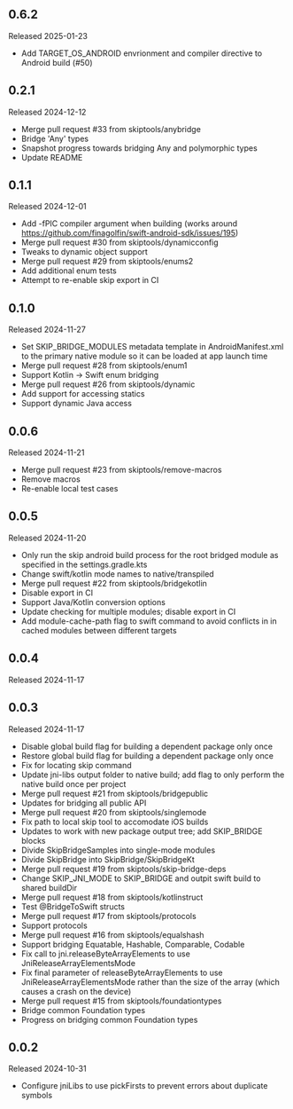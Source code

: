 ## 0.6.2

Released 2025-01-23

  - Add TARGET_OS_ANDROID envrionment and compiler directive to Android build (#50)

## 0.2.1

Released 2024-12-12

  - Merge pull request #33 from skiptools/anybridge
  - Bridge 'Any' types
  - Snapshot progress towards bridging Any and polymorphic types
  - Update README

## 0.1.1

Released 2024-12-01

  - Add -fPIC compiler argument when building (works around https://github.com/finagolfin/swift-android-sdk/issues/195)
  - Merge pull request #30 from skiptools/dynamicconfig
  - Tweaks to dynamic object support
  - Merge pull request #29 from skiptools/enums2
  - Add additional enum tests
  - Attempt to re-enable skip export in CI

## 0.1.0

Released 2024-11-27

  - Set SKIP_BRIDGE_MODULES metadata template in AndroidManifest.xml to the primary native module so it can be loaded at app launch time
  - Merge pull request #28 from skiptools/enum1
  - Support Kotlin -> Swift enum bridging
  - Merge pull request #26 from skiptools/dynamic
  - Add support for accessing statics
  - Support dynamic Java access

## 0.0.6

Released 2024-11-21

  - Merge pull request #23 from skiptools/remove-macros
  - Remove macros
  - Re-enable local test cases

## 0.0.5

Released 2024-11-20

  - Only run the skip android build process for the root bridged module as specified in the settings.gradle.kts
  - Change swift/kotlin mode names to native/transpiled
  - Merge pull request #22 from skiptools/bridgekotlin
  - Disable export in CI
  - Support Java/Kotlin conversion options
  - Update checking for multiple modules; disable export in CI
  - Add module-cache-path flag to swift command to avoid conflicts in in cached modules between different targets

## 0.0.4

Released 2024-11-17


## 0.0.3

Released 2024-11-17

  - Disable global build flag for building a dependent package only once
  - Restore global build flag for building a dependent package only once
  - Fix for locating skip command
  - Update jni-libs output folder to native build; add flag to only perform the native build once per project
  - Merge pull request #21 from skiptools/bridgepublic
  - Updates for bridging all public API
  - Merge pull request #20 from skiptools/singlemode
  - Fix path to local skip tool to accomodate iOS builds
  - Updates to work with new package output tree; add SKIP_BRIDGE blocks
  - Divide SkipBridgeSamples into single-mode modules
  - Divide SkipBridge into SkipBridge/SkipBridgeKt
  - Merge pull request #19 from skiptools/skip-bridge-deps
  - Change SKIP_JNI_MODE to SKIP_BRIDGE and outpit swift build to shared buildDir
  - Merge pull request #18 from skiptools/kotlinstruct
  - Test @BridgeToSwift structs
  - Merge pull request #17 from skiptools/protocols
  - Support protocols
  - Merge pull request #16 from skiptools/equalshash
  - Support bridging Equatable, Hashable, Comparable, Codable
  - Fix call to jni.releaseByteArrayElements to use JniReleaseArrayElementsMode
  - Fix final parameter of releaseByteArrayElements to use JniReleaseArrayElementsMode rather than the size of the array (which causes a crash on the device)
  - Merge pull request #15 from skiptools/foundationtypes
  - Bridge common Foundation types
  - Progress on bridging common Foundation types

## 0.0.2

Released 2024-10-31

  - Configure jniLibs to use pickFirsts to prevent errors about duplicate symbols

